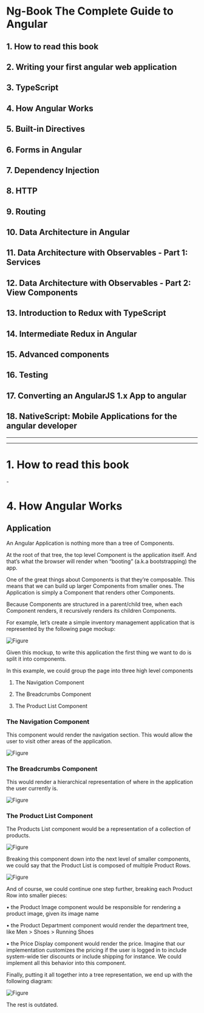 # Ng-Book The Complete Guide to Angular

## 1. How to read this book
## 2. Writing your first angular web application
## 3. TypeScript
## 4. How Angular Works
## 5. Built-in Directives
## 6. Forms in Angular
## 7. Dependency Injection
## 8. HTTP
## 9. Routing
## 10. Data Architecture in Angular
## 11. Data Architecture with Observables - Part 1: Services
## 12. Data Architecture with Observables - Part 2: View Components
## 13. Introduction to Redux with TypeScript
## 14. Intermediate Redux in Angular
## 15. Advanced components
## 16. Testing
## 17. Converting an AngularJS 1.x App to angular
## 18. NativeScript: Mobile Applications for the angular developer

---
---

# 1. How to read this book

\-

# 4. How Angular Works

## Application

An Angular Application is nothing more than a tree of Components.

At the root of that tree, the top level Component is the application itself. And that’s what the browser will render when “booting” (a.k.a bootstrapping) the app.

One of the great things about Components is that they’re composable. This means that we can build up larger Components from smaller ones. The Application is simply a Component that renders other Components.

Because Components are structured in a parent/child tree, when each Component renders, it recursively renders its children Components.

For example, let’s create a simple inventory management application that is represented by the following page mockup:

![Figure](ScreenshotsForNotes/Chapter4/InventoryManagementApp.PNG)

Given this mockup, to write this application the first thing we want to do is split it into components.

In this example, we could group the page into three high level components

1. The Navigation Component

2. The Breadcrumbs Component

3. The Product List Component

### The Navigation Component

This component would render the navigation section. This would allow the user to visit other areas of the application.

![Figure](ScreenshotsForNotes/Chapter4/NavigationComponent.PNG)

### The Breadcrumbs Component

This would render a hierarchical representation of where in the application the user currently is.

![Figure](ScreenshotsForNotes/Chapter4/BreadcrumbsComponent.PNG)

### The Product List Component

The Products List component would be a representation of a collection of products.

![Figure](ScreenshotsForNotes/Chapter4/ProductListComponent.PNG)

Breaking this component down into the next level of smaller components, we could say that the Product List is composed of multiple Product Rows.

![Figure](ScreenshotsForNotes/Chapter4/ProductRowComponent.PNG)

And of course, we could continue one step further, breaking each Product Row into smaller pieces:

• the Product Image component would be responsible for rendering a product image, given its image name

• the Product Department component would render the department tree, like Men > Shoes > Running Shoes

• the Price Display component would render the price. Imagine that our implementation customizes the pricing if the user is logged in to include system-wide tier discounts or include shipping for instance. We could implement all this behavior into this component.

Finally, putting it all together into a tree representation, we end up with the following diagram:

![Figure](ScreenshotsForNotes/Chapter4/AppTreeDiagram.PNG)

The rest is outdated.